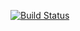 [![Build Status](https://travis-ci.org/pipi32167/travis_ci_test.svg?branch=master)](https://travis-ci.org/pipi32167/travis_ci_test)